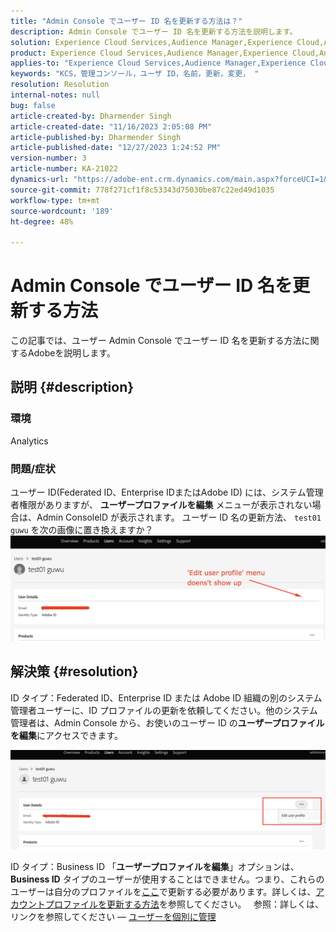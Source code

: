 ```yaml
---
title: "Admin Console でユーザー ID 名を更新する方法は？"
description: Admin Console でユーザー ID 名を更新する方法を説明します。
solution: Experience Cloud Services,Audience Manager,Experience Cloud,Analytics,Target,Admin
product: Experience Cloud Services,Audience Manager,Experience Cloud,Analytics,Target,Admin
applies-to: "Experience Cloud Services,Audience Manager,Experience Cloud,Analytics,Target,Admin"
keywords: "KCS，管理コンソール，ユーザ ID，名前，更新，変更， "
resolution: Resolution
internal-notes: null
bug: false
article-created-by: Dharmender Singh
article-created-date: "11/16/2023 2:05:08 PM"
article-published-by: Dharmender Singh
article-published-date: "12/27/2023 1:24:52 PM"
version-number: 3
article-number: KA-21022
dynamics-url: "https://adobe-ent.crm.dynamics.com/main.aspx?forceUCI=1&pagetype=entityrecord&etn=knowledgearticle&id=2809f524-8984-ee11-8179-6045bd0063aa"
source-git-commit: 778f271cf1f8c53343d75030be87c22ed49d1035
workflow-type: tm+mt
source-wordcount: '189'
ht-degree: 48%

---
```


# Admin Console でユーザー ID 名を更新する方法


この記事では、ユーザー Admin Console でユーザー ID 名を更新する方法に関するAdobeを説明します。

## 説明 {#description}


### <b>環境</b>

Analytics

### 問題/症状

ユーザー ID(Federated ID、Enterprise IDまたはAdobe ID) には、システム管理者権限がありますが、 <b>ユーザープロファイルを編集</b> メニューが表示されない場合は、Admin ConsoleID が表示されます。 ユーザー ID 名の更新方法、 `test01 guwu` を次の画像に置き換えますか？ ![](assets/___2e09f524-8984-ee11-8179-6045bd0063aa___.png)


## 解決策 {#resolution}


ID タイプ：Federated ID、Enterprise ID または Adobe ID
組織の別のシステム管理者ユーザーに、ID プロファイルの更新を依頼してください。他のシステム管理者は、Admin Console から、お使いのユーザー ID の<b>ユーザープロファイルを編集</b>にアクセスできます。

![](assets/5d528b6b-4667-ed11-9561-6045bd006e5a.png)

ID タイプ：Business ID
「<b>ユーザープロファイルを編集</b>」オプションは、<b>Business ID</b> タイプのユーザーが使用することはできません。つまり、これらのユーザーは自分のプロファイルを[ここ](https://account.adobe.com/profile)で更新する必要があります。詳しくは、[アカウントプロファイルを更新する方法](https://helpx.adobe.com/jp/manage-account/using/edit-adobe-account-personal-profile.html)を参照してください。
 
参照：詳しくは、リンクを参照してください — [ユーザーを個別に管理](https://helpx.adobe.com/jp/enterprise/using/manage-users-individually.html)

